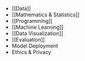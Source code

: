 


- [[Data]]
- [[Mathematics & Statistics]]
- [[Programming]]
- [[Machine Learning]]
- [[Data Visualization]]
- [[Evaluation]]
- Model Deployment
- Ethics & Privacy

